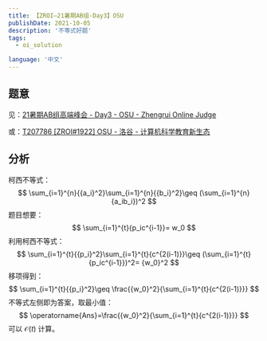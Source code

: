 ```yaml
---
title: 【ZROI–21暑期AB组-Day3】OSU
publishDate: 2021-10-05
description: '不等式好题'
tags:
  - oi_solution

language: '中文'
---
```


## 题意

见：[21暑期AB组高端峰会 - Day3 - OSU - Zhengrui Online Judge](http://zhengruioi.com/problem/1922)

或：[T207786 [ZROI#1922] OSU - 洛谷 - 计算机科学教育新生态](https://www.luogu.com.cn/problem/T207786)

## 分析

柯西不等式：
$$
\sum_{i=1}^{n}{{a_i}^2}\sum_{i=1}^{n}{{b_i}^2}\geq (\sum_{i=1}^{n}{a_ib_i})^2
$$
题目想要：
$$
\sum_{i=1}^{t}{p_ic^{i-1}}= w_0
$$
利用柯西不等式：
$$
\sum_{i=1}^{t}{{p_i}^2}\sum_{i=1}^{t}{c^{2(i-1)}}\geq (\sum_{i=1}^{t}{p_ic^{i-1}})^2=  {w_0}^2
$$
移项得到：
$$
\sum_{i=1}^{t}{{p_i}^2}\geq \frac{{w_0}^2}{\sum_{i=1}^{t}{c^{2(i-1)}}}
$$
不等式左侧即为答案，取最小值：
$$
\operatorname{Ans}=\frac{{w_0}^2}{\sum_{i=1}^{t}{c^{2(i-1)}}}
$$
可以 $\mathcal{O}(t)$ 计算。

